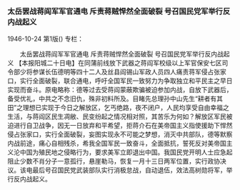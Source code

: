 ### 太岳罢战蒋阎军军官通电  斥责蒋贼悍然全面破裂  号召国民党军举行反内战起义

1946-10-24
第1版()
专栏：

　　太岳罢战蒋阎军军官通电
    斥责蒋贼悍然全面破裂
    号召国民党军举行反内战起义
    【本报阳城二十日电】在同蒲前线放下武器之蒋阎军校级以上军官保安七区司令部少将参谋长伍德明等四十二人及丝县阎锡山军政人员四人痛责蒋军侵占张家口，实行全面破裂，联合通电，呼吁全国军民一致努力为争取独立和平民主之早日实现而奋斗。原电略称：德等过去受蒋阎蒙蔽欺骗被迫参加内战，自放下武器后，备受优礼，中共之不念旧仇，殊非初料所及。目睹先总理孙中山先生“耕者有其田”之理想已实现于今日之解放区，乞丐绝路，夜不闭户，人民均享受自由幸福之生活，与蒋阎区民生凋敝、民变纷起之情况相对照，其苦乐为何如？解放区军民被迫进行自卫战争，因无一日放弃和平希望，拒蒋介石在美帝国主义指使援助下悍然侵占张家口，实行全面破裂，妄图实现永不可能之梦想，消灭中共部队，德等默察内战前途，痛心自相残杀，希我全国军民一致奋斗，全面抵抗，誓死反对美帝国主义沦中国为殖民地之侵略行为，要求美军立即退出中国。我国民党开明人士应急起阻止少数不肖分子一意孤行，悬崖勒马，恢复一月十三日两军位置，实行政协决议。该电最后号召国民党武装部队实行消极怠战，自动退伍，效法高树勋将军，举行反内战起义。
